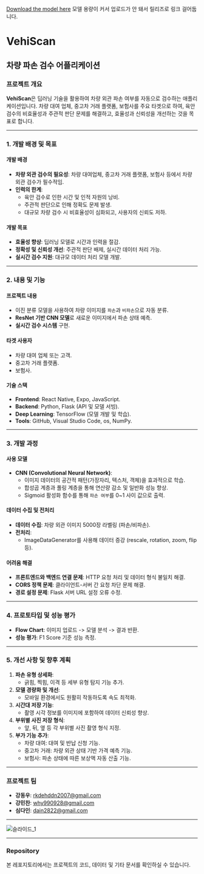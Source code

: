 [Download the model here](https://github.com/username/repo/releases/download/v1.0/car_damage_detection_model.h5)
모델 용량이 커서 업로드가 안 돼서 릴리즈로 링크 걸어둡니다.
# VehiScan

## 차량 파손 검수 어플리케이션

### 프로젝트 개요
**VehiScan**은 딥러닝 기술을 활용하여 차량 외관 파손 여부를 자동으로 검수하는 애플리케이션입니다. 차량 대여 업체, 중고차 거래 플랫폼, 보험사를 주요 타겟으로 하여, 육안 검수의 비효율성과 주관적 판단 문제를 해결하고, 효율성과 신뢰성을 개선하는 것을 목표로 합니다.

---

### 1. 개발 배경 및 목표
#### 개발 배경
- **차량 외관 검수의 필요성**: 차량 대여업체, 중고차 거래 플랫폼, 보험사 등에서 차량 외관 검수가 필수적임.
- **인력의 한계**: 
  - 육안 검수로 인한 시간 및 인적 자원의 낭비.
  - 주관적 판단으로 인해 정확도 문제 발생.
  - 대규모 차량 검수 시 비효율성이 심화되고, 사용자의 신뢰도 저하.

#### 개발 목표
- **효율성 향상**: 딥러닝 모델로 시간과 인력을 절감.
- **정확성 및 신뢰성 개선**: 주관적 판단 배제, 실시간 데이터 처리 가능.
- **실시간 검수 지원**: 대규모 데이터 처리 모델 개발.

---

### 2. 내용 및 기능
#### 프로젝트 내용
- 이진 분류 모델을 사용하여 차량 이미지를 `파손`과 `비파손`으로 자동 분류.
- **ResNet 기반 CNN 모델**로 새로운 이미지에서 파손 상태 예측.
- **실시간 검수 시스템** 구현.

#### 타겟 사용자
- 차량 대여 업체 또는 고객.
- 중고차 거래 플랫폼.
- 보험사.

#### 기술 스택
- **Frontend**: React Native, Expo, JavaScript.
- **Backend**: Python, Flask (API 및 모델 서빙).
- **Deep Learning**: TensorFlow (모델 개발 및 학습).
- **Tools**: GitHub, Visual Studio Code, os, NumPy.

---

### 3. 개발 과정
#### 사용 모델
- **CNN (Convolutional Neural Network)**:
  - 이미지 데이터의 공간적 패턴(가장자리, 텍스처, 객체)을 효과적으로 학습.
  - 합성곱 계층과 풀링 계층을 통해 연산량 감소 및 일반화 성능 향상.
  - Sigmoid 활성화 함수를 통해 `파손 여부`를 0~1 사이 값으로 출력.

#### 데이터 수집 및 전처리
- **데이터 수집**: 차량 외관 이미지 5000장 라벨링 (파손/비파손).
- **전처리**:
  - ImageDataGenerator를 사용해 데이터 증강 (rescale, rotation, zoom, flip 등).

#### 어려움 해결
- **프론트엔드와 백엔드 연결 문제**: HTTP 요청 처리 및 데이터 형식 불일치 해결.
- **CORS 정책 문제**: 클라이언트-서버 간 요청 차단 문제 해결.
- **경로 설정 문제**: Flask 서버 URL 설정 오류 수정.

---

### 4. 프로토타입 및 성능 평가
- **Flow Chart**: 이미지 업로드 -> 모델 분석 -> 결과 반환.
- **성능 평가**: F1 Score 기준 성능 측정.

---

### 5. 개선 사항 및 향후 계획
1. **파손 유형 상세화**:
   - 긁힘, 찍힘, 이격 등 세부 유형 탐지 기능 추가.
2. **모델 경량화 및 개선**:
   - 모바일 환경에서도 원활히 작동하도록 속도 최적화.
3. **시간대 저장 기능**:
   - 촬영 시각 정보를 이미지에 포함하여 데이터 신뢰성 향상.
4. **부위별 사진 저장 형식**:
   - 앞, 뒤, 옆 등 각 부위별 사진 촬영 형식 지정.
5. **부가 기능 추가**:
   - 차량 대여: 대여 및 반납 신청 기능.
   - 중고차 거래: 차량 외관 상태 기반 가격 예측 기능.
   - 보험사: 파손 상태에 따른 보상액 자동 산출 기능.

---

### 프로젝트 팀
- **강동우**: rkdehddn2007@gmail.com
- **강민찬**: why990928@gmail.com
- **심다인**: dain2822@gmail.com

---
![슬라이드_1](이미지_URL)



---

### Repository
본 레포지토리에서는 프로젝트의 코드, 데이터 및 기타 문서를 확인하실 수 있습니다.
